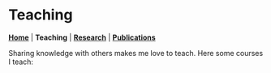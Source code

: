 # Teaching
**[Home](/)** | **Teaching** | **[Research](/research)** | **[Publications](/publications)**

Sharing knowledge with others makes me love to teach. Here some courses I teach:
